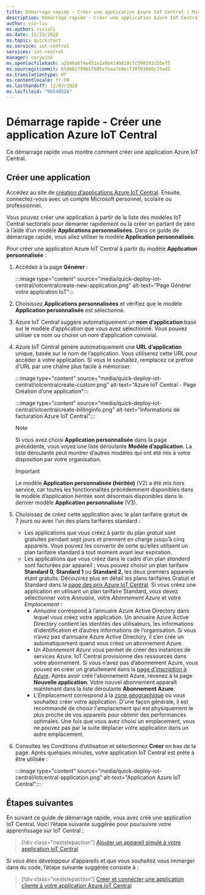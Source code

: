 ```yaml
---
title: Démarrage rapide - Créer une application Azure IoT Central | Microsoft Docs
description: Démarrage rapide - Créer une application Azure IoT Central. Créez l’application avec le plan tarifaire gratuit ou avec l’un des plans tarifaires standard.
author: viv-liu
ms.author: viviali
ms.date: 11/23/2020
ms.topic: quickstart
ms.service: iot-central
services: iot-central
manager: corywink
ms.openlocfilehash: a2d48a6f4e451e2a9b4140618c7c590293cb5ef5
ms.sourcegitcommit: 65db02799b1f685e7eaa7e0ecf38f03866c33ad1
ms.translationtype: HT
ms.contentlocale: fr-FR
ms.lasthandoff: 12/03/2020
ms.locfileid: "96548526"
---
```

# <a name="quickstart---create-an-azure-iot-central-application"></a>Démarrage rapide - Créer une application Azure IoT Central

Ce démarrage rapide vous montre comment créer une application Azure IoT Central.

## <a name="create-an-application"></a>Créer une application

Accédez au site de [création d’applications Azure IoT Central](https://aka.ms/iotcentral). Ensuite, connectez-vous avec un compte Microsoft personnel, scolaire ou professionnel.

Vous pouvez créer une application à partir de la liste des modèles IoT Central sectoriels pour démarrer rapidement ou la créer en partant de zéro à l’aide d’un modèle **Applications personnalisées**. Dans ce guide de démarrage rapide, vous allez utiliser le modèle **Application personnalisée**.

Pour créer une application Azure IoT Central à partir du modèle **Application personnalisée** :

1. Accédez à la page **Générer** :

    :::image type="content" source="media/quick-deploy-iot-central/iotcentralcreate-new-application.png" alt-text="Page Générer votre application IoT":::

1. Choisissez **Applications personnalisées** et vérifiez que le modèle **Application personnalisée** est sélectionné.

1. Azure IoT Central suggère automatiquement un **nom d’application** basé sur le modèle d’application que vous avez sélectionné. Vous pouvez utiliser ce nom ou choisir un nom d’application convivial.

1. Azure IoT Central génère automatiquement une **URL d’application** unique, basée sur le nom de l’application. Vous utiliserez cette URL pour accéder à votre application. Si vous le souhaitez, remplacez ce préfixe d’URL par une chaîne plus facile à mémoriser.

    :::image type="content" source="media/quick-deploy-iot-central/iotcentralcreate-custom.png" alt-text="Azure IoT Central - Page Création d’une application":::

    :::image type="content" source="media/quick-deploy-iot-central/iotcentralcreate-billinginfo.png" alt-text="Informations de facturation Azure IoT Central":::

    > [!NOTE]
    > Si vous avez choisi **Application personnalisée** dans la page précédente, vous voyez une liste déroulante **Modèle d’application**. La liste déroulante peut montrer d’autres modèles qui ont été mis à votre disposition par votre organisation.

    >[!IMPORTANT]
    >Le modèle **Application personnalisée (héritée)** (V2) a été mis hors service, car toutes les fonctionnalités précédemment disponibles dans le modèle d’application héritée sont désormais disponibles dans le dernier modèle **Application personnalisée** (V3).

1. Choisissez de créez cette application avec le plan tarifaire gratuit de 7 jours ou avec l’un des plans tarifaires standard :

    - Les applications que vous créez à partir du plan *gratuit* sont gratuites pendant sept jours et prennent en charge jusqu’à cinq appareils. Vous pouvez les convertir de sorte qu’elles utilisent un plan tarifaire standard à tout moment avant leur expiration.
    - Les applications que vous créez dans le cadre d’un plan *standard* sont facturées par appareil ; vous pouvez choisir un plan tarifaire **Standard 0**, **Standard 1** ou **Standard 2**, les deux premiers appareils étant gratuits. Découvrez plus en détail les plans tarifaires Gratuit et Standard dans la [page des prix Azure IoT Central](https://azure.microsoft.com/pricing/details/iot-central/). Si vous créez une application en utilisant un plan tarifaire Standard, vous devez sélectionner votre *Annuaire*, votre *Abonnement Azure* et votre *Emplacement* :
        - *Annuaire* correspond à l’annuaire Azure Active Directory dans lequel vous créez votre application. Un annuaire Azure Active Directory contient les identités des utilisateurs, les informations d’identification et d’autres informations de l’organisation. Si vous n’avez pas d’annuaire Azure Active Directory, il s’en crée un automatiquement quand vous créez un abonnement Azure.
        - Un *Abonnement Azure* vous permet de créer des instances de services Azure. IoT Central provisionne des ressources dans votre abonnement. Si vous n’avez pas d’abonnement Azure, vous pouvez en créer un gratuitement dans la [page d’inscription à Azure](https://aka.ms/createazuresubscription). Après avoir créé l’abonnement Azure, revenez à la page **Nouvelle application**. Votre nouvel abonnement apparaît maintenant dans la liste déroulante **Abonnement Azure**.
        - L’*Emplacement* correspond à la [zone géographique](https://azure.microsoft.com/global-infrastructure/geographies/) où vous souhaitez créer votre application. D'une façon générale, il est recommandé de choisir l'emplacement qui est physiquement le plus proche de vos appareils pour obtenir des performances optimales. Une fois que vous avez choisi un emplacement, vous ne pouvez pas par la suite déplacer votre application dans un autre emplacement.

1. Consultez les Conditions d’utilisation et sélectionnez **Créer** en bas de la page. Après quelques minutes, votre application IoT Central est prête à être utilisée :

    :::image type="content" source="media/quick-deploy-iot-central/iotcentral-application.png" alt-text="Application Azure IoT Central":::

## <a name="next-steps"></a>Étapes suivantes

En suivant ce guide de démarrage rapide, vous avez créé une application IoT Central. Voici l’étape suivante suggérée pour poursuivre votre apprentissage sur IoT Central :

> [!div class="nextstepaction"]
> [Ajouter un appareil simulé à votre application IoT Central](./quick-create-simulated-device.md)

Si vous êtes développeur d’appareils et que vous souhaitez vous immerger dans du code, l’étape suivante suggérée consiste à :
> [!div class="nextstepaction"]
> [Créer et connecter une application cliente à votre application Azure IoT Central](./tutorial-connect-device.md)